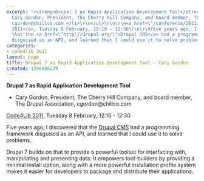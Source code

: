 ```yaml
---
excerpt: "<strong>Drupal 7 as Rapid Application Development Tool</strong>\r\n\r\n<ul>\r\n<li>
  Cary Gordon, President, The Cherry Hill Company, and board member, The Drupal Association,
  cgordon@chillco.com </li>\r\n</ul>\r\n\r\n<a href=\"/conference/2011/schedule\">Code4Lib
  2011</a>, Tuesday 8 February, 12:10 - 12:30\r\n\r\nFive years ago, I discovered
  that the <a href=\"http://drupal.org/\">Drupal CMS</a> had a programming framework
  disguised as an API, and learned that I could use it to solve problems.\r\n\r"
categories:
- code4lib 2011
layout: page
title: Drupal 7 as Rapid Application Development Tool - Cary Gordon
created: 1296086229
---
```

<strong>Drupal 7 as Rapid Application Development Tool</strong>

<ul>
<li> Cary Gordon, President, The Cherry Hill Company, and board member, The Drupal Association, cgordon@chillco.com </li>
</ul>

<a href="/conference/2011/schedule">Code4Lib 2011</a>, Tuesday 8 February, 12:10 - 12:30

Five years ago, I discovered that the <a href="http://drupal.org/">Drupal CMS</a> had a programming framework disguised as an API, and learned that I could use it to solve problems.

Drupal 7 builds on that to provide a powerful toolset for interfacing with, manipulating and presenting data. It empowers tool-builders by providing a minimal install option, along with a more powerful installation profile system makes it easier for developers to package and distribute their applications. 
